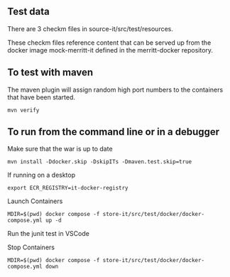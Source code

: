 ## Test data

There are 3 checkm files in source-it/src/test/resources.

These checkm files reference content that can be served up from the docker image mock-merritt-it defined in the merritt-docker repository.

## To test with maven

The maven plugin will assign random high port numbers to the containers that have been started.
```
mvn verify
```

## To run from the command line or in a debugger

Make sure that the war is up to date
```
mvn install -Ddocker.skip -DskipITs -Dmaven.test.skip=true
```

If running on a desktop
```
export ECR_REGISTRY=it-docker-registry
```

Launch Containers
```
MDIR=$(pwd) docker compose -f store-it/src/test/docker/docker-compose.yml up -d
```

Run the junit test in VSCode

Stop Containers
```
MDIR=$(pwd) docker compose -f store-it/src/test/docker/docker-compose.yml down
```
